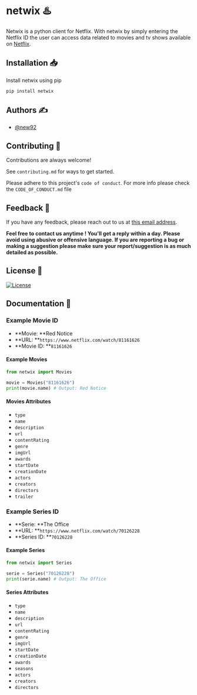 # netwix ♨️

Netwix is a python client for Netflix. With netwix by simply entering the Netflix ID the user can access data related to movies and tv shows available on <a href="https://www.netflix.com">Netflix</a>.


## Installation 📥

Install netwix using pip

```bash
pip install netwix
```
## Authors ✍️

- [@new92](https://www.github.com/new92)


## Contributing 🤝

Contributions are always welcome!

See `contributing.md` for ways to get started.

Please adhere to this project's `code of conduct`. For more info please check the `CODE_OF_CONDUCT.md` file


## Feedback 💭

If you have any feedback, please reach out to us at <a href="mailto:new92github@gmail.com">this email address</a>.

**Feel free to contact us anytime ! You'll get a reply within a day. Please avoid using abusive or offensive language.
If you are reporting a bug or making a suggestion please make sure your report/suggestion is as much detailed as possible.**

## License 📜

[![License](https://img.shields.io/github/license/new92/netwix?style=for-the-badge)](https://github.com/new92/netwix/blob/main/LICENSE.md)


## Documentation 📄

### Example Movie ID

- **Movie: **Red Notice
- **URL: **`https://www.netflix.com/watch/81161626`
- **Movie ID: **`81161626`

#### Example Movies

```python
from netwix import Movies

movie = Movies("81161626")
print(movie.name) # Output: Red Notice
```

#### Movies Attributes

- `type`
- `name`
- `description`
- `url`
- `contentRating`
- `genre`
- `imgUrl`
- `awards`
- `startDate`
- `creationDate`
- `actors`
- `creators`
- `directors`
- `trailer`

### Example Series ID

- **Serie: **The Office
- **URL: **`https://www.netflix.com/watch/70126228`
- **Series ID: **`70126228`

#### Example Series

```python
from netwix import Series

serie = Series("70126228")
print(serie.name) # Output: The Office
```

#### Series Attributes

- `type`
- `name`
- `description`
- `url`
- `contentRating`
- `genre`
- `imgUrl`
- `startDate`
- `creationDate`
- `awards`
- `seasons`
- `actors`
- `creators`
- `directors`
